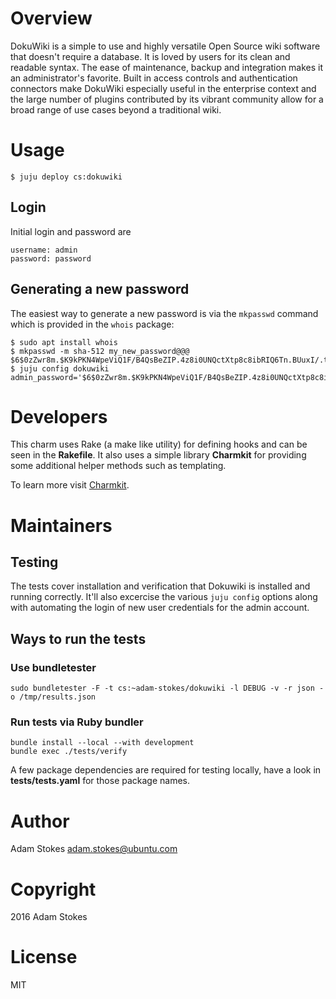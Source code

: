 # Overview

DokuWiki is a simple to use and highly versatile Open Source wiki software that
doesn't require a database. It is loved by users for its clean and readable
syntax. The ease of maintenance, backup and integration makes it an
administrator's favorite. Built in access controls and authentication connectors
make DokuWiki especially useful in the enterprise context and the large number
of plugins contributed by its vibrant community allow for a broad range of use
cases beyond a traditional wiki.

# Usage

    $ juju deploy cs:dokuwiki

## Login

Initial login and password are

    username: admin
    password: password

## Generating a new password

The easiest way to generate a new password is via the `mkpasswd` command which
is provided in the `whois` package:

    $ sudo apt install whois
    $ mkpasswd -m sha-512 my_new_password@@@
    $6$0zZwr8m.$K9kPKN4WpeViQ1F/B4QsBeZIP.4z8i0UNQctXtp8c8ibRIQ6Tn.BUuxI/.tM9NU0yLzLxBPcp7NXTLKkd4f5d1
    $ juju config dokuwiki admin_password='$6$0zZwr8m.$K9kPKN4WpeViQ1F/B4QsBeZIP.4z8i0UNQctXtp8c8ibRIQ6Tn.BUuxI/.tM9NU0yLzLxBPcp7NXTLKkd4f5d1'

# Developers

This charm uses Rake (a make like utility) for defining hooks and can be seen in
the **Rakefile**. It also uses a simple library **Charmkit** for providing some
additional helper methods such as templating.

To learn more visit [Charmkit](https://github.com/charmkit/charmkit).


# Maintainers

## Testing

The tests cover installation and verification that Dokuwiki is installed and
running correctly. It'll also excercise the various `juju config` options along
with automating the login of new user credentials for the admin account.

## Ways to run the tests

### Use bundletester

```
sudo bundletester -F -t cs:~adam-stokes/dokuwiki -l DEBUG -v -r json -o /tmp/results.json
```

### Run tests via Ruby bundler

```
bundle install --local --with development
bundle exec ./tests/verify
```

A few package dependencies are required for testing locally, have a look in **tests/tests.yaml** for those package names.

# Author

Adam Stokes <adam.stokes@ubuntu.com>

# Copyright

2016 Adam Stokes

# License

MIT
